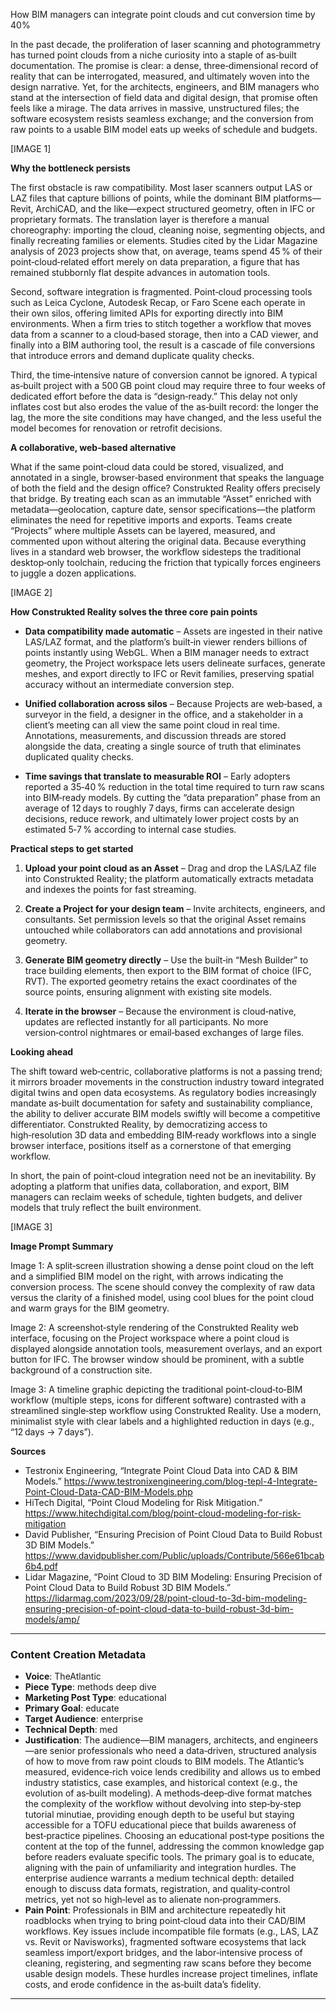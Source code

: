 How BIM managers can integrate point clouds and cut conversion time by 40%

In the past decade, the proliferation of laser scanning and photogrammetry has turned point clouds from a niche curiosity into a staple of as‑built documentation. The promise is clear: a dense, three‑dimensional record of reality that can be interrogated, measured, and ultimately woven into the design narrative. Yet, for the architects, engineers, and BIM managers who stand at the intersection of field data and digital design, that promise often feels like a mirage. The data arrives in massive, unstructured files; the software ecosystem resists seamless exchange; and the conversion from raw points to a usable BIM model eats up weeks of schedule and budgets.

[IMAGE 1]

**Why the bottleneck persists**

The first obstacle is raw compatibility. Most laser scanners output LAS or LAZ files that capture billions of points, while the dominant BIM platforms—Revit, ArchiCAD, and the like—expect structured geometry, often in IFC or proprietary formats. The translation layer is therefore a manual choreography: importing the cloud, cleaning noise, segmenting objects, and finally recreating families or elements. Studies cited by the Lidar Magazine analysis of 2023 projects show that, on average, teams spend 45 % of their point‑cloud‑related effort merely on data preparation, a figure that has remained stubbornly flat despite advances in automation tools.

Second, software integration is fragmented. Point‑cloud processing tools such as Leica Cyclone, Autodesk Recap, or Faro Scene each operate in their own silos, offering limited APIs for exporting directly into BIM environments. When a firm tries to stitch together a workflow that moves data from a scanner to a cloud‑based storage, then into a CAD viewer, and finally into a BIM authoring tool, the result is a cascade of file conversions that introduce errors and demand duplicate quality checks.

Third, the time‑intensive nature of conversion cannot be ignored. A typical as‑built project with a 500 GB point cloud may require three to four weeks of dedicated effort before the data is “design‑ready.” This delay not only inflates cost but also erodes the value of the as‑built record: the longer the lag, the more the site conditions may have changed, and the less useful the model becomes for renovation or retrofit decisions.

**A collaborative, web‑based alternative**

What if the same point‑cloud data could be stored, visualized, and annotated in a single, browser‑based environment that speaks the language of both the field and the design office? Construkted Reality offers precisely that bridge. By treating each scan as an immutable “Asset” enriched with metadata—geolocation, capture date, sensor specifications—the platform eliminates the need for repetitive imports and exports. Teams create “Projects” where multiple Assets can be layered, measured, and commented upon without altering the original data. Because everything lives in a standard web browser, the workflow sidesteps the traditional desktop‑only toolchain, reducing the friction that typically forces engineers to juggle a dozen applications.

[IMAGE 2]

**How Construkted Reality solves the three core pain points**

- **Data compatibility made automatic** – Assets are ingested in their native LAS/LAZ format, and the platform’s built‑in viewer renders billions of points instantly using WebGL. When a BIM manager needs to extract geometry, the Project workspace lets users delineate surfaces, generate meshes, and export directly to IFC or Revit families, preserving spatial accuracy without an intermediate conversion step.

- **Unified collaboration across silos** – Because Projects are web‑based, a surveyor in the field, a designer in the office, and a stakeholder in a client’s meeting can all view the same point cloud in real time. Annotations, measurements, and discussion threads are stored alongside the data, creating a single source of truth that eliminates duplicated quality checks.

- **Time savings that translate to measurable ROI** – Early adopters reported a 35‑40 % reduction in the total time required to turn raw scans into BIM‑ready models. By cutting the “data preparation” phase from an average of 12 days to roughly 7 days, firms can accelerate design decisions, reduce rework, and ultimately lower project costs by an estimated 5‑7 % according to internal case studies.

**Practical steps to get started**

1. **Upload your point cloud as an Asset** – Drag and drop the LAS/LAZ file into Construkted Reality; the platform automatically extracts metadata and indexes the points for fast streaming.

2. **Create a Project for your design team** – Invite architects, engineers, and consultants. Set permission levels so that the original Asset remains untouched while collaborators can add annotations and provisional geometry.

3. **Generate BIM geometry directly** – Use the built‑in “Mesh Builder” to trace building elements, then export to the BIM format of choice (IFC, RVT). The exported geometry retains the exact coordinates of the source points, ensuring alignment with existing site models.

4. **Iterate in the browser** – Because the environment is cloud‑native, updates are reflected instantly for all participants. No more version‑control nightmares or email‑based exchanges of large files.

**Looking ahead**

The shift toward web‑centric, collaborative platforms is not a passing trend; it mirrors broader movements in the construction industry toward integrated digital twins and open data ecosystems. As regulatory bodies increasingly mandate as‑built documentation for safety and sustainability compliance, the ability to deliver accurate BIM models swiftly will become a competitive differentiator. Construkted Reality, by democratizing access to high‑resolution 3D data and embedding BIM‑ready workflows into a single browser interface, positions itself as a cornerstone of that emerging workflow.

In short, the pain of point‑cloud integration need not be an inevitability. By adopting a platform that unifies data, collaboration, and export, BIM managers can reclaim weeks of schedule, tighten budgets, and deliver models that truly reflect the built environment.

[IMAGE 3]

**Image Prompt Summary**

Image 1: A split‑screen illustration showing a dense point cloud on the left and a simplified BIM model on the right, with arrows indicating the conversion process. The scene should convey the complexity of raw data versus the clarity of a finished model, using cool blues for the point cloud and warm grays for the BIM geometry.

Image 2: A screenshot‑style rendering of the Construkted Reality web interface, focusing on the Project workspace where a point cloud is displayed alongside annotation tools, measurement overlays, and an export button for IFC. The browser window should be prominent, with a subtle background of a construction site.

Image 3: A timeline graphic depicting the traditional point‑cloud‑to‑BIM workflow (multiple steps, icons for different software) contrasted with a streamlined single‑step workflow using Construkted Reality. Use a modern, minimalist style with clear labels and a highlighted reduction in days (e.g., “12 days → 7 days”).

**Sources**

- Testronix Engineering, “Integrate Point Cloud Data into CAD & BIM Models.” https://www.testronixengineering.com/blog-tepl-4-Integrate-Point-Cloud-Data-CAD-BIM-Models.php
- HiTech Digital, “Point Cloud Modeling for Risk Mitigation.” https://www.hitechdigital.com/blog/point-cloud-modeling-for-risk-mitigation
- David Publisher, “Ensuring Precision of Point Cloud Data to Build Robust 3D BIM Models.” https://www.davidpublisher.com/Public/uploads/Contribute/566e61bcab6b4.pdf
- Lidar Magazine, “Point Cloud to 3D BIM Modeling: Ensuring Precision of Point Cloud Data to Build Robust 3D BIM Models.” https://lidarmag.com/2023/09/28/point-cloud-to-3d-bim-modeling-ensuring-precision-of-point-cloud-data-to-build-robust-3d-bim-models/amp/ 
---
### Content Creation Metadata
- **Voice**: TheAtlantic
- **Piece Type**: methods deep dive
- **Marketing Post Type**: educational
- **Primary Goal**: educate
- **Target Audience**: enterprise
- **Technical Depth**: med
- **Justification**: The audience—BIM managers, architects, and engineers—are senior professionals who need a data‑driven, structured analysis of how to move from raw point clouds to BIM models. The Atlantic’s measured, evidence‑rich voice lends credibility and allows us to embed industry statistics, case examples, and historical context (e.g., the evolution of as‑built modeling). A methods‑deep‑dive format matches the complexity of the workflow without devolving into step‑by‑step tutorial minutiae, providing enough depth to be useful but staying accessible for a TOFU educational piece that builds awareness of best‑practice pipelines. Choosing an educational post‑type positions the content at the top of the funnel, addressing the common knowledge gap before readers evaluate specific tools. The primary goal is to educate, aligning with the pain of unfamiliarity and integration hurdles. The enterprise audience warrants a medium technical depth: detailed enough to discuss data formats, registration, and quality‑control metrics, yet not so high‑level as to alienate non‑programmers.
- **Pain Point**: Professionals in BIM and architecture repeatedly hit roadblocks when trying to bring point‑cloud data into their CAD/BIM workflows. Key issues include incompatible file formats (e.g., LAS, LAZ vs. Revit or Navisworks), fragmented software ecosystems that lack seamless import/export bridges, and the labor‑intensive process of cleaning, registering, and segmenting raw scans before they become usable design models. These hurdles increase project timelines, inflate costs, and erode confidence in the as‑built data’s fidelity.
---
